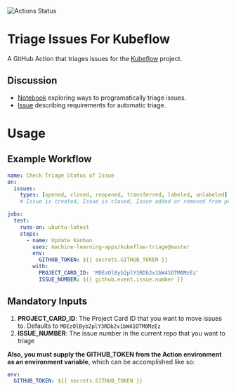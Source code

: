![Actions Status](https://github.com/machine-learning-apps/kubeflow-triage/workflows/Tests/badge.svg)

# Triage Issues For Kubeflow
A GitHub Action that triages issues for the [Kubeflow](https://github.com/kubeflow/) project.

## Discussion

- [Notebook](https://github.com/kubeflow/code-intelligence/blob/master/Issue_Triage/notebooks/triage.ipynb) exploring ways to programatically triage issues.
- [Issue](https://github.com/kubeflow/community/issues/278) describing requirements for automatic triage.

# Usage

## Example Workflow

```yaml
name: Check Triage Status of Issue
on: 
  issues:
    types: [opened, closed, reopened, transferred, labeled, unlabeled]
    # Issue is created, Issue is closed, Issue added or removed from projects, Labels added/removed

jobs:
  test:
    runs-on: ubuntu-latest
    steps:
      - name: Update Kanban
        uses: machine-learning-apps/kubeflow-triage@master
        env:
          GITHUB_TOKEN: ${{ secrets.GITHUB_TOKEN }}
        with:
          PROJECT_CARD_ID: 'MDEzOlByb2plY3RDb2x1bW41OTM0MzEz'
          ISSUE_NUMBER: ${{ github.event.issue.number }}
```

## Mandatory Inputs

1. **PROJECT_CARD_ID**: The Project Card ID that you want to move issues to.  Defaults to `MDEzOlByb2plY3RDb2x1bW41OTM0MzEz`
2. **ISSUE_NUMBER**: The issue number in the current repo that you want to triage

**Also, you must supply the GITHUB_TOKEN from the Action environment as an environment variable**, which can be accomplished like so:

```yaml
env:
  GITHUB_TOKEN: ${{ secrets.GITHUB_TOKEN }}
```


